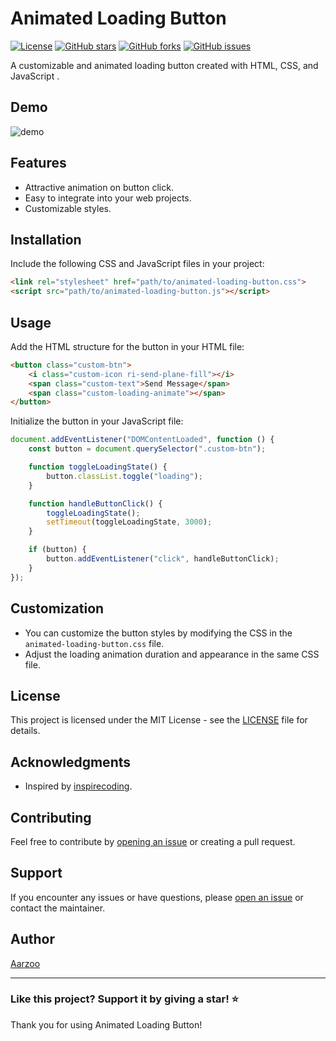 # Animated Loading Button

[![License](https://img.shields.io/badge/License-MIT-blue.svg)](https://opensource.org/licenses/MIT)
[![GitHub stars](https://img.shields.io/github/stars/withaarzoo/Animated-Loading-Button)](https://github.com/withaarzoo/Animated-Loading-Button/stargazers)
[![GitHub forks](https://img.shields.io/github/forks/withaarzoo/Animated-Loading-Button)](https://github.com/withaarzoo/Animated-Loading-Button/network)
[![GitHub issues](https://img.shields.io/github/issues/withaarzoo/Animated-Loading-Button)](https://github.com/withaarzoo/Animated-Loading-Button/issues)

A customizable and animated loading button created with HTML, CSS, and JavaScript .

## Demo

![demo](https://github.com/withaarzoo/Animated-Loading-Button/assets/59678435/32555eb7-6c48-4a5f-892f-f0beae46ead0)

## Features

- Attractive animation on button click.
- Easy to integrate into your web projects.
- Customizable styles.

## Installation

Include the following CSS and JavaScript files in your project:

```html
<link rel="stylesheet" href="path/to/animated-loading-button.css">
<script src="path/to/animated-loading-button.js"></script>
```

## Usage

Add the HTML structure for the button in your HTML file:

```html
<button class="custom-btn">
    <i class="custom-icon ri-send-plane-fill"></i>
    <span class="custom-text">Send Message</span>
    <span class="custom-loading-animate"></span>
</button>
```

Initialize the button in your JavaScript file:

```javascript
document.addEventListener("DOMContentLoaded", function () {
    const button = document.querySelector(".custom-btn");

    function toggleLoadingState() {
        button.classList.toggle("loading");
    }

    function handleButtonClick() {
        toggleLoadingState();
        setTimeout(toggleLoadingState, 3000);
    }

    if (button) {
        button.addEventListener("click", handleButtonClick);
    }
});
```

## Customization

- You can customize the button styles by modifying the CSS in the `animated-loading-button.css` file.
- Adjust the loading animation duration and appearance in the same CSS file.

## License

This project is licensed under the MIT License - see the [LICENSE](LICENSE) file for details.

## Acknowledgments

- Inspired by [inspirecoding](https://codepen.io/inspirecoding).

## Contributing

Feel free to contribute by [opening an issue](https://github.com/withaarzoo/Animated-Loading-Button/issues) or creating a pull request.

## Support

If you encounter any issues or have questions, please [open an issue](https://github.com/withaarzoo/Animated-Loading-Button/issues) or contact the maintainer.

## Author

[Aarzoo](https://www.youtube.com/@codewithaarzoo)

---

### Like this project? Support it by giving a star! ⭐

Thank you for using Animated Loading Button!
